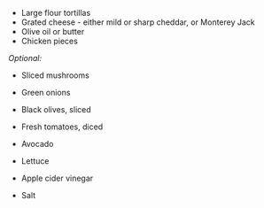 - Large flour tortillas
- Grated cheese - either mild or sharp cheddar, or Monterey Jack
- Olive oil or butter
- Chicken pieces

*Optional:*

- Sliced mushrooms
- Green onions
- Black olives, sliced
- Fresh tomatoes, diced
- Avocado

- Lettuce
- Apple cider vinegar
- Salt
